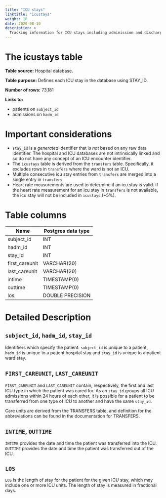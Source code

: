 ```yaml
---
title: "ICU stays"
linktitle: "icustays"
weight: 10
date: 2020-08-10
description: >
  Tracking information for ICU stays including adminission and discharge times.
---
```



# The icustays table

**Table source:** Hospital database.

**Table purpose:** Defines each ICU stay in the database using STAY\_ID.

**Number of rows:** 73,181

**Links to:**

* patients on `subject_id`
* admissions on `hadm_id`

# Important considerations

* `stay_id` is a *generated* identifier that is *not* based on any raw data identifier. The hospital and ICU databases are not intrinsically linked and so do not have any concept of an ICU encounter identifier.
* The `icustays` table is derived from the `transfers` table. Specifically, it excludes rows in `transfers` where the ward is not an ICU.
* Multiple consecutive icu stay entries from `transfers` are merged into a single entry in `transfers`.
* Heart rate measurements are used to determine if an icu stay is valid. If the heart rate measurement for an icu stay in `transfers` is not available, the icu stay will not be included in `icustays` (~5%).

# Table columns

Name | Postgres data type
---- | ----
subject\_id | INT
hadm\_id | INT
stay\_id | INT
first\_careunit | VARCHAR(20)
last\_careunit | VARCHAR(20)
intime | TIMESTAMP(0)
outtime | TIMESTAMP(0)
los | DOUBLE PRECISION

# Detailed Description

## `subject_id`, `hadm_id`, `stay_id`

Identifiers which specify the patient: `subject_id` is unique to a patient, `hadm_id` is unique to a patient hospital stay and `stay_id` is unique to a patient ward stay.

## `FIRST_CAREUNIT`, `LAST_CAREUNIT`

`FIRST_CAREUNIT` and `LAST_CAREUNIT` contain, respectively, the first and last ICU type in which the patient was cared for. As an `stay_id` groups all ICU admissions within 24 hours of each other, it is possible for a patient to be transferred from one type of ICU to another and have the same `stay_id`.

Care units are derived from the TRANSFERS table, and definition for the abbreviations can be found in the documentation for TRANSFERS.

## `INTIME`, `OUTTIME`

`INTIME` provides the date and time the patient was transferred into the ICU. `OUTTIME` provides the date and time the patient was transferred out of the ICU.

## `LOS`

`LOS` is the length of stay for the patient for the given ICU stay, which may include one or more ICU units. The length of stay is measured in fractional days.
